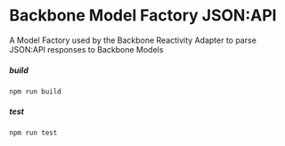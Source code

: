 
# Backbone Model Factory JSON:API
A Model Factory used by the Backbone Reactivity Adapter to parse JSON:API responses to Backbone Models

##### build
```
npm run build 
```
##### test
```
npm run test 
```